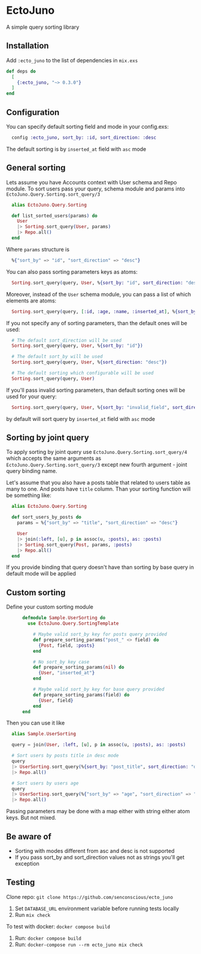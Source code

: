# EctoJuno

A simple query sorting library

## Installation

Add `:ecto_juno` to the list of dependencies in `mix.exs`

```elixir
def deps do
  [
    {:ecto_juno, "~> 0.3.0"}
  ]
end
```

## Configuration

You can specify default sorting field and mode in your config.exs:

```elixir
  config :ecto_juno, sort_by: :id, sort_direction: :desc
```

The default sorting is by `inserted_at` field with `asc` mode

## General sorting

Lets assume you have Accounts context with User schema and Repo module.
To sort users pass your query, schema module and params into `EctoJuno.Query.Sorting.sort_query/3`

```elixir
  alias EctoJuno.Query.Sorting

  def list_sorted_users(params) do
    User
    |> Sorting.sort_query(User, params)
    |> Repo.all()
  end
```

Where `params` structure is

```elixir
  %{"sort_by" => "id", "sort_direction" => "desc"}
```

You can also pass sorting parameters keys as atoms:

```elixir
  Sorting.sort_query(query, User, %{sort_by: "id", sort_direction: "desc"})
```

Moreover, instead of the `User` schema module, you can pass a list of which elements are atoms:

```elixir
  Sorting.sort_query(query, [:id, :age, :name, :inserted_at], %{sort_by: "id", sort_direction: "desc"})
```

If you not specify any of sorting parameters, than the default ones will be used:

```elixir
  # The default sort_direction will be used
  Sorting.sort_query(query, User, %{sort_by: "id"})

  # The default sort_by will be used
  Sorting.sort_query(query, User, %{sort_direction: "desc"})

  # The default sorting which configurable will be used
  Sorting.sort_query(query, User)
```

If you'll pass invalid sorting parameters, than default sorting ones will be used for your query:

```elixir
  Sorting.sort_query(query, User, %{sort_by: "invalid_field", sort_direction: "invalid_mode"})
```

by default will sort query by `inserted_at` field with `asc` mode

## Sorting by joint query

To apply sorting by joint query use `EctoJuno.Query.Sorting.sort_query/4` which accepts the same arguments as
`EctoJuno.Query.Sorting.sort_query/3` except new fourth argument - joint query binding name.

Let's assume that you also have a posts table that related to users table as many to one. And posts have `title` column. Than your sorting function will be something like:

```elixir
  alias EctoJuno.Query.Sorting

  def sort_users_by_posts do
    params = %{"sort_by" => "title", "sort_direction" => "desc"}

    User
    |> join(:left, [u], p in assoc(u, :posts), as: :posts)
    |> Sorting.sort_query(Post, params, :posts)
    |> Repo.all()
  end
```

If you provide binding that query doesn't have than sorting by base query in default mode will be applied

## Custom sorting

Define your custom sorting module

```elixir
      defmodule Sample.UserSorting do
        use EctoJuno.Query.SortingTemplate

          # Maybe valid sort_by key for posts query provided
          def prepare_sorting_params("post_" <> field) do
            {Post, field, :posts}
          end

          # No sort_by key case
          def prepare_sorting_params(nil) do
            {User, "inserted_at"}
          end

          # Maybe valid sort_by key for base query provided
          def prepare_sorting_params(field) do
            {User, field}
          end
      end
```

Then you can use it like

```elixir
  alias Sample.UserSorting

  query = join(User, :left, [u], p in assoc(u, :posts), as: :posts)

  # Sort users by posts title in desc mode
  query
  |> UserSorting.sort_query(%{sort_by: "post_title", sort_direction: "desc"})
  |> Repo.all()

  # Sort users by users age
  query
  |> UserSorting.sort_query(%{"sort_by" => "age", "sort_direction" => "desc"})
  |> Repo.all()
```

Passing parameters may be done with a map either with string either atom keys. But not mixed.

## Be aware of

- Sorting with modes different from asc and desc is not supported
- If you pass sort_by and sort_direction values not as strings you'll get exception

## Testing

Clone repo: `git clone https://github.com/senconscious/ecto_juno`

1. Set `DATABASE_URL` environment variable before running tests locally
2. Run `mix check`

To test with docker: `docker compose build`
1. Run: `docker compose build`
2. Run: `docker-compose run --rm ecto_juno mix check`
